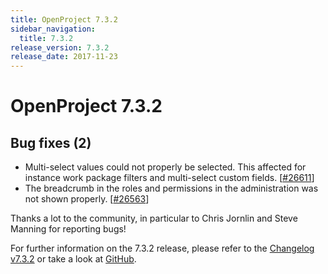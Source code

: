 ```yaml
---
title: OpenProject 7.3.2
sidebar_navigation:
  title: 7.3.2
release_version: 7.3.2
release_date: 2017-11-23
---
```


# OpenProject 7.3.2

## Bug fixes (2)

  - Multi-select values could not properly be selected. This affected
    for instance work package filters and multi-select custom fields.
    \[[#26611](https://community.openproject.org/wp/26611)\]
  - The breadcrumb in the roles and permissions in the administration
    was not shown properly.
    \[[#26563](https://community.openproject.org/wp/26563)\]

Thanks a lot to the community, in particular to Chris Jornlin and Steve
Manning for reporting bugs!

For further information on the 7.3.2 release, please refer to
the [Changelog v7.3.2](https://community.openproject.org/versions/852)
or take a look at
[GitHub](https://github.com/opf/openproject/tree/v7.3.2).

